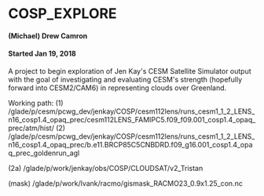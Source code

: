 # COSP_EXPLORE
#### (Michael) Drew Camron
#### Started Jan 19, 2018

A project to begin exploration of Jen Kay's CESM Satellite Simulator output with the goal of investigating and evaluating CESM's strength (hopefully forward into CESM2/CAM6) in representing 
clouds over Greenland.

Working path:
(1) /glade/p/cesm/pcwg_dev/jenkay/COSP/cesm112lens/runs_cesm1_1_2_LENS_n16_cosp1.4_opaq_prec/cesm112LENS_FAMIPC5.f09_f09.001_cosp1.4_opaq_prec/atm/hist/
(2) /glade/p/cesm/pcwg_dev/jenkay/COSP/cesm112lens/runs_cesm1_1_2_LENS_n16_cosp1.4_opaq_prec/b.e11.BRCP85C5CNBDRD.f09_g16.001_cosp1.4_opaq_prec_goldenrun_agl

(2a) /glade/p/work/jenkay/obs/COSP/CLOUDSAT/v2_Tristan

(mask) /glade/p/work/lvank/racmo/gismask_RACMO23_0.9x1.25_con.nc 
